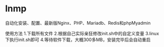 # lnmp
自动化安装、配置、最新版Nginx、PHP、Mariadb、Redis和phpMyadmin

使用方法
1.下载所有文件
2.根据自己实际亲狂修改init.sh中的自定义变量
3.linux下执行init.sh即可
4.等待软件下载，大概300多MB，安装完毕后会自动重启
